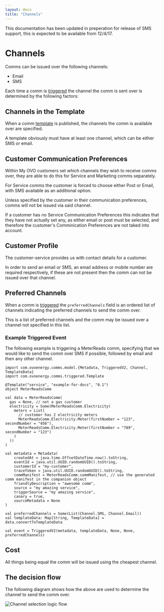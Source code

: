 ```yaml
---
layout: docs
title: "Channels"
---
```


<div class="alert alert-info">
This documentation has been updated in preperation for release of SMS support, this is expected to be available from 12/4/17.
</div>

# Channels

Comms can be issued over the following channels:

* Email
* SMS

Each time a comm is [triggered](events.html) the channel the comm is sent over is determined by the following factors:

## Channels in the Template

When a comm [template](templates.html) is published, the channels the comm is available over are specified. 

A template obviously must have at least one channel, which can be either SMS or email. 

## Customer Communication Preferences

Within My OVO customers set which channels they wish to receive comms over, they are able to do this for Service and Marketing comms separately.
 
For Service comms the customer is forced to choose either Post or Email, with SMS available as an additional option.

Unless specified by the customer in their communication preferences, comms will not be issued via said channel.

<div class="alert alert-info">
If a customer has no Service Communication Preferences this indicates that they have not actually set any, as either email or post must be selected, and therefore the customer's Comminication Preferences are not taked into account.
</div>

  
## Customer Profile
  
The customer-service provides us with contact details for a customer. 

In order to send an email or SMS, an email address or mobile number are required respectively, if these are not present then the comm can not be issued over that channel.


## Preferred Channels

When a comm is [triggered](events.html) the `preferredChannels` field is an ordered list of channels indicating the preferred channels to send the comm over.

This is a list of preferred channels and the comm may be issued over a channel not specified in this list.

### Example Triggered Event

The following example is triggering a MeterReads comm, specifying that we would like to send the comm over SMS if possible, followed by email and then any other channel.

```tut:silent
import com.ovoenergy.comms.model.{Metadata, TriggeredV2, Channel, TemplateData}
import com.ovoenergy.comms.triggered.Template
                                                                 
@Template("service", "example-for-docs", "0.1")
object MeterReadsComm
 
val data = MeterReadsComm(
  gas = None, // not a gas customer
  electricity = Some(MeterReadsComm.Electricity(
    meters = List(
      // customer has 2 electricity meters
      MeterReadsComm.Electricity.Meter(firstNumber = "123", secondNumber = "456"),
      MeterReadsComm.Electricity.Meter(firstNumber = "789", secondNumber = "123")
    )
  ))
)

val metadata = Metadata(
	createdAt = java.time.OffsetDateTime.now().toString,
	eventId = java.util.UUID.randomUUID().toString,
	customerId = "my-customer",
	traceToken = java.util.UUID.randomUUID().toString,
	commManifest = MeterReadsComm.commManifest, // use the generated comm manifest in the companion object
	friendlyDescription = "awesome comm",
	source = "my amazing service",
	triggerSource = "my amazing service",
	canary = true,
	sourceMetadata = None
)

val preferredChannels = Some(List(Channel.SMS, Channel.Email))
val templateData: Map[String, TemplateData] = data.convertToTemplateData

val event = TriggeredV2(metadata, templateData, None, None, preferredChannels)
```

## Cost

All things being equal the comm will be issued using the cheapest channel.

## The decision flow

The following diagram shows how the above are used to determine the channel to send the comm over.

![Channel selection logic flow](../img/comms-channels-logic.png)